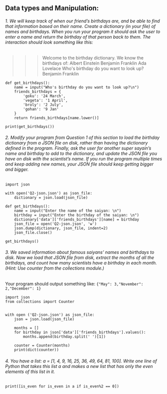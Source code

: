 ## Data types and Manipulation:

###### 1. We will keep track of when our friend’s birthdays are, and be able to find that information based on their name. Create a dictionary (in your file) of names and birthdays. When you run your program it should ask the user to enter a name and return the birthday of that person back to them. The interaction should look something like this:

>>> Welcome to the birthday dictionary. We know the birthdays of:
Albert Einstein
Benjamin Franklin
Ada Lovelace
>>> Who's birthday do you want to look up?
Benjamin Franklin

```
def get_birthdays():
    name = input("Who's birthday do you want to look up?\n")
    friends_birthdays = {
        'goku': '24 March',
        'vegeta': '1 April',
        'broly': '2 July',
        'gohan': '9 Jan'
    }
    return friends_birthdays[name.lower()]

print(get_birthdays())
```

###### 2. Modify your program from Question 1 of this section to load the birthday dictionary from a JSON file on disk, rather than having the dictionary defined in the program. Finally, ask the user for another super sayain’s name and birthday to add to the dictionary, and update the JSON file you have on disk with the scientist’s name. If you run the program multiple times and keep adding new names, your JSON file should keep getting bigger and bigger.

```
import json

with open('Q2-json.json') as json_file:
    dictionary = json.load(json_file)

def get_birthdays():
    name = input("Enter the name of the saiyan: \n")
    birthday = input("Enter the birthday of the saiyan: \n")
    dictionary['data']['friends_birthdays'][name] = birthday
    json_file = open('Q2-json.json', 'w')
    json.dump(dictionary, json_file, indent=2)
    json_file.close()

get_birthdays()
```

###### 3. We saved information about famous saiyans’ names and birthdays to disk. Now we load that JSON file from disk, extract the months of all the birthdays, and count how many scientists have a birthday in each month. (Hint: Use counter from the collections module.)
Your program should output something like:
``{"May": 3,"November": 2,"December": 1}``

```
import json
from collections import Counter


with open ('Q2-json.json') as json_file:
    json = json.load(json_file) 

    months = []
    for birthday in json['data']['friends_birthdays'].values():
        months.append(birthday.split(' ')[1])

    counter = Counter(months)
    print(dict(counter))
```

###### 4. You have a list: a = [1, 4, 9, 16, 25, 36, 49, 64, 81, 100]. Write one line of Python that takes this list a and makes a new list that has only the even elements of this list in it.

```
print([is_even for is_even in a if is_even%2 == 0])
```